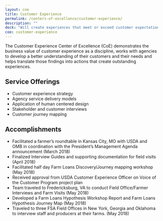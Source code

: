 ```yaml
---
layout: coe
title: Customer Experience
permalink: /centers-of-excellence/customer-experience/
description: ""
deck: "Will create experiences that meet or exceed customer expectations."
coe: customer-experience
---
```


The Customer Experience Center of Excellence (CoE) demonstrates the business value of customer experience as a discipline, works with agencies to develop a better understanding of their customers and their needs and helps translate those findings into actions that create outstanding experiences.

## Service Offerings

- Customer experience strategy
- Agency service delivery models
- Application of human centered design
- Stakeholder and customer interviews
- Customer journey mapping




## Accomplishments

- Facilitated a farmer’s roundtable in Kansas City, MO with USDA and OMB in coordination with the President’s Management Agenda announcement (March 2018)
- Finalized Interview Guides and supporting documentation for field visits (April 2018)
- Facilitated half day Farm Loans Discovery/Journey mapping workshop (May 2018)
- Received approval from USDA Customer Experience Officer on Voice of the Customer Program project plan
- Team traveled to Fredericksburg, VA to conduct Field Office/Farmer Interviews and Farm Visits (May 2018)
- Developed a Farm Loans Hypothesis Workshop Report and Farm Loans Hypothesis Journey Map (May 2018)
- Traveled to three FSA Field Offices in New York, Georgia and Oklahoma to interview staff and producers at their farms. (May 2018)
